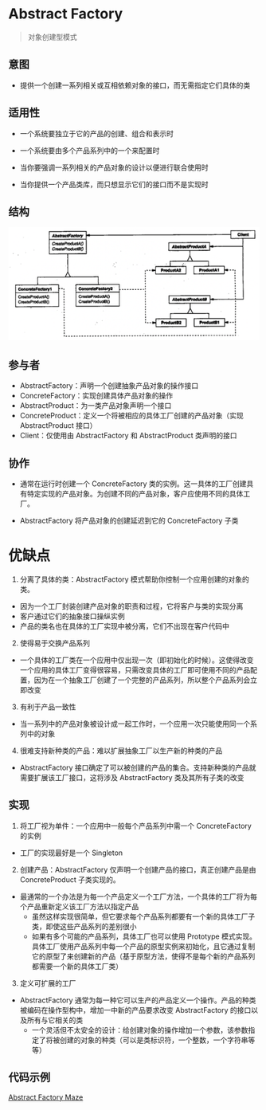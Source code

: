 # Abstract Factory

> 对象创建型模式

## 意图

- 提供一个创建一系列相关或互相依赖对象的接口，而无需指定它们具体的类

## 适用性

- 一个系统要独立于它的产品的创建、组合和表示时

- 一个系统要由多个产品系列中的一个来配置时

- 当你要强调一系列相关的产品对象的设计以便进行联合使用时

- 当你提供一个产品类库，而只想显示它们的接口而不是实现时

## 结构

![Alt text](/design-pattern/README.asserts/image1.png)

## 参与者

- AbstractFactory：声明一个创建抽象产品对象的操作接口
- ConcreteFactory：实现创建具体产品对象的操作
- AbstractProduct：为一类产品对象声明一个接口
- ConcreteProduct：定义一个将被相应的具体工厂创建的产品对象（实现 AbstractProduct 接口）
- Client：仅使用由 AbstractFactory 和 AbstractProduct 类声明的接口

## 协作

- 通常在运行时创建一个 ConcreteFactory 类的实例。这一具体的工厂创建具有特定实现的产品对象。为创建不同的产品对象，客户应使用不同的具体工厂。

- AbstractFactory 将产品对象的创建延迟到它的 ConcreteFactory 子类

# 优缺点

1. 分离了具体的类：AbstractFactory 模式帮助你控制一个应用创建的对象的类。

- 因为一个工厂封装创建产品对象的职责和过程，它将客户与类的实现分离
- 客户通过它们的抽象接口操纵实例
- 产品的类名也在具体的工厂实现中被分离，它们不出现在客户代码中

2. 使得易于交换产品系列

- 一个具体的工厂类在一个应用中仅出现一次（即初始化的时候）。这使得改变一个应用的具体工厂变得很容易，只需改变具体的工厂即可使用不同的产品配置，因为在一个抽象工厂创建了一个完整的产品系列，所以整个产品系列会立即改变

3. 有利于产品一致性

- 当一系列中的产品对象被设计成一起工作时，一个应用一次只能使用同一个系列中的对象

4. 很难支持新种类的产品：难以扩展抽象工厂以生产新的种类的产品

- AbstractFactory 接口确定了可以被创建的产品的集合。支持新种类的产品就需要扩展该工厂接口，这将涉及 AbstractFactory 类及其所有子类的改变

## 实现

1. 将工厂视为单件：一个应用中一般每个产品系列中需一个 ConcreteFactory 的实例

- 工厂的实现最好是一个 Singleton

2. 创建产品：AbstractFactory 仅声明一个创建产品的接口，真正创建产品是由 ConcreteProduct 子类实现的。

- 最通常的一个办法是为每一个产品定义一个工厂方法，一个具体的工厂将为每个产品重新定义该工厂方法以指定产品
  - 虽然这样实现很简单，但它要求每个产品系列都要有一个新的具体工厂子类，即使这些产品系列的差别很小
  - 如果有多个可能的产品系列，具体工厂也可以使用 Prototype 模式实现。具体工厂使用产品系列中每一个产品的原型实例来初始化，且它通过复制它的原型了来创建新的产品（基于原型方法，使得不是每个新的产品系列都需要一个新的具体工厂类）

3. 定义可扩展的工厂

- AbstractFactory 通常为每一种它可以生产的产品定义一个操作。产品的种类被编码在操作型构中，增加一中新的产品要求改变 AbstractFactory 的接口以及所有与它相关的类
  - 一个灵活但不太安全的设计：给创建对象的操作增加一个参数，该参数指定了将被创建的对象的种类（可以是类标识符，一个整数，一个字符串等等）

## 代码示例

[Abstract Factory Maze](/design-pattern//creator//abstract-factory/maze.ts)
